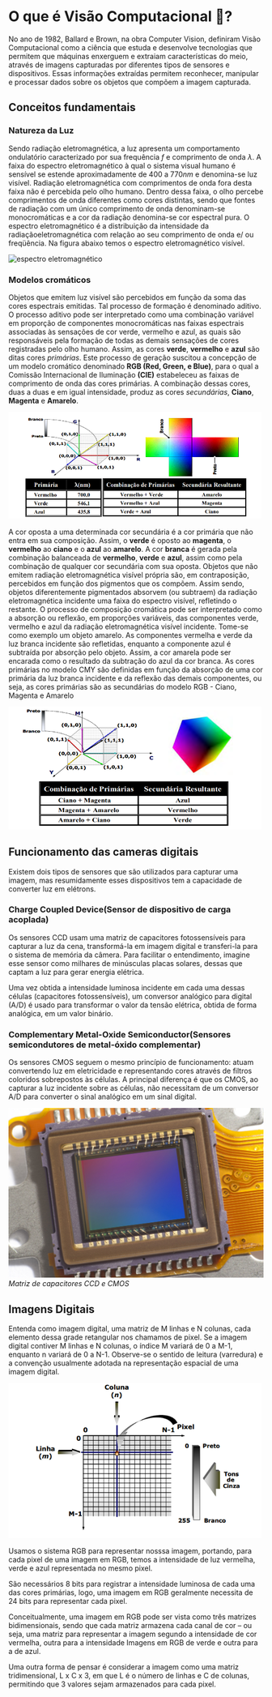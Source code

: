 
# O que é Visão Computacional :thinking:?

No ano de 1982, Ballard e Brown, na obra Computer Vision, definiram Visão Computacional como a ciência que estuda e desenvolve tecnologias que permitem que máquinas enxerguem e extraiam características do meio, através de imagens capturadas por diferentes tipos de sensores e dispositivos. Essas informações extraídas permitem reconhecer, manipular e processar dados sobre os objetos que compõem a imagem capturada.

## Conceitos fundamentais

### Natureza da Luz

Sendo radiação eletromagnética, a luz apresenta um comportamento ondulatório caracterizado por sua frequência $f$ e comprimento de onda $λ$. A faixa do espectro eletromagnético à qual o sistema visual humano é sensível se estende aproximadamente de $400$ a $770 nm$ e denomina-se luz visível. Radiação eletromagnética com comprimentos de onda fora desta faixa não é percebida pelo olho humano. Dentro dessa faixa, o olho percebe comprimentos de onda diferentes como cores distintas, sendo que fontes de radiação com um único comprimento de onda denominam-se monocromáticas e a cor da radiação denomina-se cor espectral pura. O espectro eletromagnético é a distribuição da intensidade da radiaçãoeletromagnética com relação ao seu comprimento de onda e/ ou freqüência. Na figura abaixo temos o espectro eletromagnético visível.

![espectro eletromagnético](https://upload.wikimedia.org/wikipedia/commons/0/0a/EM_spectrum_pt_2.svg)

### Modelos cromáticos

Objetos que emitem luz visível são percebidos em função da soma das cores espectrais emitidas. Tal processo de formação é denominado aditivo. O processo aditivo pode ser interpretado como uma combinação variável em proporção de componentes monocromáticas nas faixas espectrais associadas às sensações de cor verde, vermelho e azul, as quais são responsáveis pela formação de todas as demais sensações de cores registradas pelo olho humano. Assim, as cores **verde**, **vermelho** e **azul** são ditas cores *primárias*. Este processo de geração suscitou a concepção de um modelo cromático denominado **RGB (Red, Green, e Blue)**, para o qual a Comissão Internacional de Iluminação **(CIE)** estabeleceu as faixas de comprimento de onda das cores primárias. A combinação dessas cores, duas a duas e em igual intensidade, produz as cores *secundárias*, **Ciano**, **Magenta** e **Amarelo**.

<img src="Imagens/Cromatico_modelo.png" alt="modelo_cromatico" width="500"/>

A cor oposta a uma determinada cor secundária é a cor primária que não entra em sua composição. Assim, o **verde** é oposto ao **magenta**, o **vermelho** ao **ciano** e o **azul** ao **amarelo**. A cor **branca** é gerada pela combinação balanceada de **vermelho**, **verde** e **azul**, assim como pela combinação de qualquer cor secundária com sua oposta. Objetos que não emitem radiação eletromagnética visível própria são, em contraposição, percebidos em função dos pigmentos que os compõem. Assim sendo, objetos diferentemente pigmentados absorvem (ou
subtraem) da radiação eletromagnética incidente uma faixa do espectro visível, refletindo o
restante. O processo de composição cromática pode ser interpretado como a absorção ou
reflexão, em proporções variáveis, das componentes verde, vermelho e azul da radiação
eletromagnética visível incidente. Tome-se como exemplo um objeto amarelo. As componentes
vermelha e verde da luz branca incidente são refletidas, enquanto a componente azul é subtraída
por absorção pelo objeto. Assim, a cor amarela pode ser encarada como o resultado da subtração
do azul da cor branca. As cores primárias no modelo CMY são definidas em função da
absorção de uma cor primária da luz branca incidente e da reflexão das demais
componentes, ou seja, as cores primárias são as secundárias do modelo RGB - Ciano,
Magenta e Amarelo

<img src="Imagens/Secundario_modelo.png" alt="Secundario_modelo" width="500"/>

## Funcionamento das cameras digitais

Existem dois tipos de sensores que são utilizados para capturar uma imagem, mas resumidamente esses dispositivos tem a capacidade de converter luz em elétrons.

### Charge Coupled Device(Sensor de dispositivo de carga acoplada)

Os sensores CCD usam uma matriz de capacitores fotossensíveis para capturar a luz da cena, transformá-la em imagem digital e transferi-la para o sistema de memória da câmera. Para facilitar o entendimento, imagine esse sensor como milhares de minúsculas placas solares, dessas que captam a luz para gerar energia elétrica.

Uma vez obtida a intensidade luminosa incidente em cada uma dessas células (capacitores fotossensíveis), um conversor analógico para digital (A/D) é usado para transformar o valor da tensão elétrica, obtida de forma analógica, em um valor binário.

### Complementary Metal-Oxide Semiconductor(Sensores semicondutores de metal-óxido complementar)

Os sensores CMOS seguem o mesmo princípio de funcionamento: atuam convertendo luz em eletricidade e representando cores através de filtros coloridos sobrepostos às células. A principal diferença é que os CMOS, ao capturar a luz incidente sobre as células, não necessitam de um conversor A/D para converter o sinal analógico em um sinal digital.

!['Minha Imagem'](Imagens/ccd.jpg)  
*Matriz de capacitores CCD e CMOS*
## Imagens Digitais

Entenda como imagem digital, uma matriz de M linhas e N colunas, cada elemento dessa grade retangular nos chamamos de pixel. Se a imagem digital contiver M linhas e N colunas, o índice M
variará de 0 a M-1, enquanto n variará de 0 a N-1. Observe-se o sentido de leitura (varredura)
e a convenção usualmente adotada na representação espacial de uma imagem digital.

<img src="Imagens/Matriz_piexels.png" alt="Matriz de pixels" width="500"/>

Usamos o sistema RGB para representar nosssa imagem, portando, para cada pixel de uma imagem em RGB, temos a intensidade de luz vermelha, verde e azul representada no
mesmo pixel.  

São necessários 8 bits  para  registrar a intensidade luminosa de cada uma das cores primárias, logo, uma imagem em
RGB geralmente necessita de 24 bits para representar cada pixel.  

Conceitualmente,  uma imagem  em  RGB  pode  ser  vista  como três  matrizes  bidimensionais,  sendo  que  cada  matriz  armazena cada canal de cor – ou seja, uma matriz para representar a imagem
segundo  a intensidade  de  cor  vermelha,  outra  para  a intensidade Imagens em RGB
de verde e outra para a de azul.

Uma outra forma de pensar é considerar a imagem como uma matriz tridimensional, L x C x 3, em que L é o número de linhas e
C  de  colunas, permitindo que 3 valores  sejam  armazenados para cada pixel.


